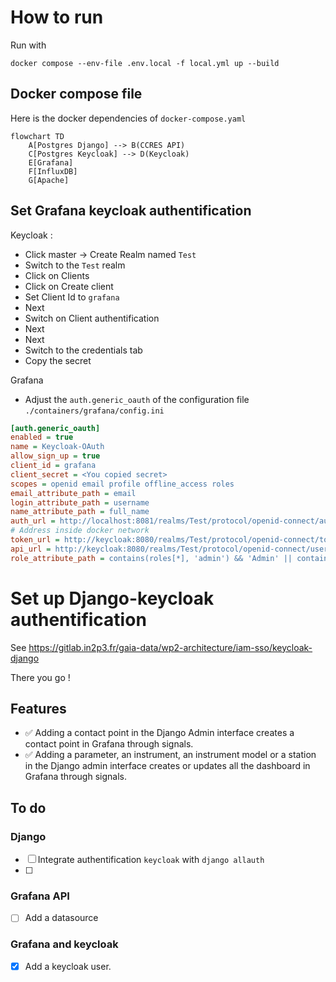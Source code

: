 # How to run 

Run with 

```
docker compose --env-file .env.local -f local.yml up --build
```

## Docker compose file
Here is the docker dependencies of `docker-compose.yaml`


```mermaid
flowchart TD
    A[Postgres Django] --> B(CCRES API)
    C[Postgres Keycloak] --> D(Keycloak)
    E[Grafana]
    F[InfluxDB]
    G[Apache]
```
## Set Grafana keycloak authentification 

Keycloak : 
- Click master -> Create Realm named `Test`
- Switch to the `Test` realm
- Click on Clients
- Click on Create client
- Set Client Id to `grafana`
- Next
- Switch on Client authentification
- Next
- Next
- Switch to the credentials tab
- Copy the secret

Grafana
- Adjust the `auth.generic_oauth` of the  configuration file `./containers/grafana/config.ini`

```ini
[auth.generic_oauth]
enabled = true
name = Keycloak-OAuth
allow_sign_up = true
client_id = grafana
client_secret = <You copied secret>
scopes = openid email profile offline_access roles
email_attribute_path = email
login_attribute_path = username
name_attribute_path = full_name
auth_url = http://localhost:8081/realms/Test/protocol/openid-connect/auth
# Address inside docker network
token_url = http://keycloak:8080/realms/Test/protocol/openid-connect/token
api_url = http://keycloak:8080/realms/Test/protocol/openid-connect/userinfo
role_attribute_path = contains(roles[*], 'admin') && 'Admin' || contains(roles[*], 'editor') && 'Editor' || 'Viewer'
```
# Set up Django-keycloak authentification 

See https://gitlab.in2p3.fr/gaia-data/wp2-architecture/iam-sso/keycloak-django


There you go !

## Features

- ✅ Adding a contact point in the Django Admin interface creates a contact point in Grafana through signals.
- ✅ Adding a parameter, an instrument, an instrument model or a station in the Django admin interface creates or updates all the dashboard in Grafana through signals.
## To do 

### Django

- [ ] Integrate authentification  `keycloak` with `django allauth`
- [ ] 
### Grafana API

- [ ] Add a datasource

### Grafana and keycloak
- [x] Add a keycloak user.

 
